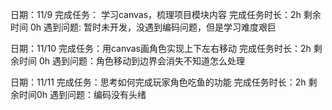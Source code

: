 日期：11/9 
完成任务： 学习canvas，梳理项目模块内容
完成任务时长：2h 
剩余时间 0h
遇到问题: 暂时未开发，没遇到编码问题，但是学习难度艰巨

日期：11/10
完成任务：用canvas画角色实现上下左右移动
完成任务时长：2h 
剩余时间 0h
遇到问题：角色移动到边界会消失不知道怎么处理

日期：11/11
完成任务：思考如何完成玩家角色吃鱼的功能
完成任务时长：2h
剩余时间0h
遇到问题：编码没有头绪
